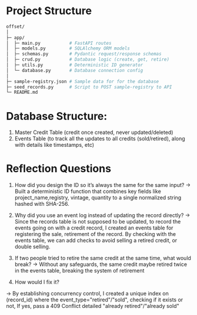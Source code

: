 # Project Structure

```bash
offset/
│
├─ app/
│  ├─ main.py           # FastAPI routes
│  ├─ models.py         # SQLAlchemy ORM models
│  ├─ schemas.py        # Pydantic request/response schemas
│  ├─ crud.py           # Database logic (create, get, retire)
│  ├─ utils.py          # Deterministic ID generator
│  └─ database.py       # Database connection config
│
├─ sample-registry.json # Sample data for for the database
├─ seed_records.py      # Script to POST sample-registry to API
└─ README.md
```

# Database Structure:

1. Master Credit Table (credit once created, never updated/deleted)
2. Events Table (to track all the updates to all credits (sold/retired), along with details like timestamps, etc)


# Reflection Questions

1. How did you design the ID so it’s always the same for the same input?
-> Built a deterministic ID function that combines key fields like project_name,registry, vintage, quantity to a single normalized string hashed with SHA-256.

2. Why did you use an event log instead of updating the record directly?
-> Since the records table is not supposed to be updated, to record the events going on with a credit record, I created an events table for registering the sale, retirement of the record. By checking with the events table, we can add checks to avoid selling a retired credit, or double selling.

3. If two people tried to retire the same credit at the same time, what would break?
-> Without any safeguards, the same credit maybe retired twice in the events table, breaking the system of retirement

4. How would I fix it?

-> By establishing concurrency control, I created a unique index on (record_id) where the event_type="retired"/"sold", checking if it exists or not, If yes, pass a 409 Conflict detailed "already retired"/"already sold"


